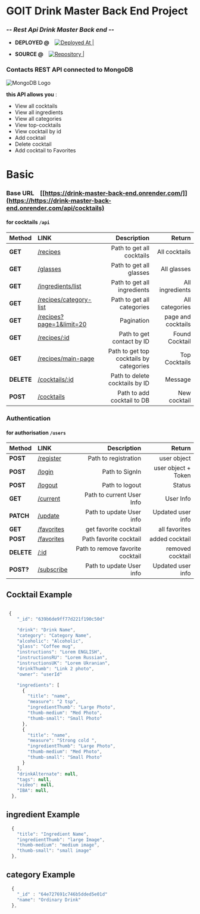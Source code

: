 # GOIT Drink Master Back End Project

### _-- Rest Api Drink Master Back end --_

- **DEPLOYED @** &ensp; [![Deployed At | ](https://i.ibb.co/zG6DGXq/render-logo-818-C47-ACCA-seeklogo-com.png)](https://nodejs-restapi-g9eb.onrender.com/api/cocktails) &ensp; &ensp;

- **SOURCE @**  &ensp; [![Repository |](https://i.ibb.co/j3TLp8G/github-logo-vector.png)](https://github.com/NovicovMykhailo/drink-master-backend) &ensp; &ensp; 

### Contacts REST API connected to MongoDB

![MongoDB Logo](https://i.ibb.co/Ht5xNDz/Mongo-db-logo-1.png)

**this API allows you** :

- View all cocktails
- View all ingredients
- View all categories
- View top-cocktails
- View cocktail by id
- Add cocktail
- Delete cocktail
- Add cocktail to Favorites

# Basic 

### Base URL &ensp; [[https://drink-master-back-end.onrender.com/]](https://https://drink-master-back-end.onrender.com/api/cocktails)

#### for cocktails `/api`

| Method | LINK | Description | Return |
| :-- | :-- | --: | --: |
| **GET** | [/recipes](https://nodejs-restapi-g9eb.onrender.com/api/cocktails) | Path to get all cocktails | All cocktails |
| **GET** | [/glasses](https://nodejs-restapi-g9eb.onrender.com/api/cocktails) | Path to get all glasses | All glasses |
| **GET** | [/ingredients/list](https://nodejs-restapi-g9eb.onrender.com/api/ingredients) | Path to get all ingredients | All ingredients |
| **GET** | [/recipes/category-list](https://nodejs-restapi-g9eb.onrender.com/api/categories) | Path to get all categories | All categories |
| **GET** | [/recipes?page=1&limit=20](https://nodejs-restapi-g9eb.onrender.com/api/cocktails?page=1&limit=9) | Pagination | page and cocktails |
| **GET** | [/recipes/:id](https://nodejs-restapi-g9eb.onrender.com/api/contacts/:id) | Path to get contact by ID | Found Cocktail |
| **GET** | [/recipes/main-page](https://nodejs-restapi-g9eb.onrender.com/api/top-cocktails) | Path to get top cocktails by categories | Top Cocktails |
| **DELETE** | [/cocktails/:id](https://nodejs-restapi-g9eb.onrender.com/api/cocktails/:id) | Path to delete cocktails by ID | Message |
| **POST** | [/cocktails](https://nodejs-restapi-g9eb.onrender.com/api/cocktails) | Path to add cocktail to DB | New cocktail |

<!-- 
filters by: categories: All || one
filters by: ingredients: null || one
filters by querry: null || filtered
 -->

### Authentication

#### for authorisation `/users`

| Method | LINK | Description | Return |
| :-- | :-- | --: | --: |
| **POST** | [/register](https://nodejs-restapi-g9eb.onrender.com/users/register) | Path to registration | user object |
| **POST** | [/login](https://nodejs-restapi-g9eb.onrender.com/users/login) | Path to SignIn | user object + Token |
| **POST** | [/logout](https://nodejs-restapi-g9eb.onrender.com/users/logout) | Path to logout | Status |
| **GET**  | [/current](https://nodejs-restapi-g9eb.onrender.com/users/current) | Path to current User Info | User Info |
| **PATCH** | [/update](https://nodejs-restapi-g9eb.onrender.com/users/update) | Path to update User info | Updated user info |
| **GET** | [/favorites](https://nodejs-restapi-g9eb.onrender.com/users/favorites) | get favorite cocktail | all favorites | |
| **POST** | [/favorites](https://nodejs-restapi-g9eb.onrender.com/users/favorites) | Path favorite cocktail | added  cocktail | |
| **DELETE** | [/:id](https://nodejs-restapi-g9eb.onrender.com/users/favorite/:id) | Path to remove favorite cocktail | removed cocktail | |
| **POST?** | [/subscribe](https://nodejs-restapi-g9eb.onrender.com/users/update) | Path to update User info | Updated user info |


## Cocktail Example 

```js

 {
    "_id": "639b6de9ff77d221f190c50d"

    "drink": "Drink Name",
    "category": "Category Name",
    "alcoholic": "Alcoholic",
    "glass": "Coffee mug",
    "instructions": "Lorem ENGLISH",
    "instructionsRU": "Lorem Russian",
    "instructionsUK": "Lorem Ukranian",
    "drinkThumb": "Link 2 photo",
    "owner": "userId"

    "ingredients": [
      {
        "title": "name",
        "measure": "2 tsp",
        "ingredientThumb": "Large Photo",
        "thumb-medium": "Med Photo",
        "thumb-small": "Small Photo"
      },
      {
        "title": "name",
        "measure": "Strong cold ",
        "ingredientThumb": "Large Photo",
        "thumb-medium": "Med Photo",
        "thumb-small": "Small Photo"
      }
    ],
    "drinkAlternate": null,
    "tags": null,
    "video": null,
    "IBA": null,
  },

```


## ingredient Example 
```js
  {
    "title": "Ingredient Name",
    "ingredientThumb": "large Image",
    "thumb-medium": "medium image",
    "thumb-small": "small image"
  },

```

## category Example 
```js
  {
    "_id" : "64e727691c746b5dded5e01d"
    "name": "Ordinary Drink"
  },

```
<!--USER:  Email; Password; avatar ; name-->

